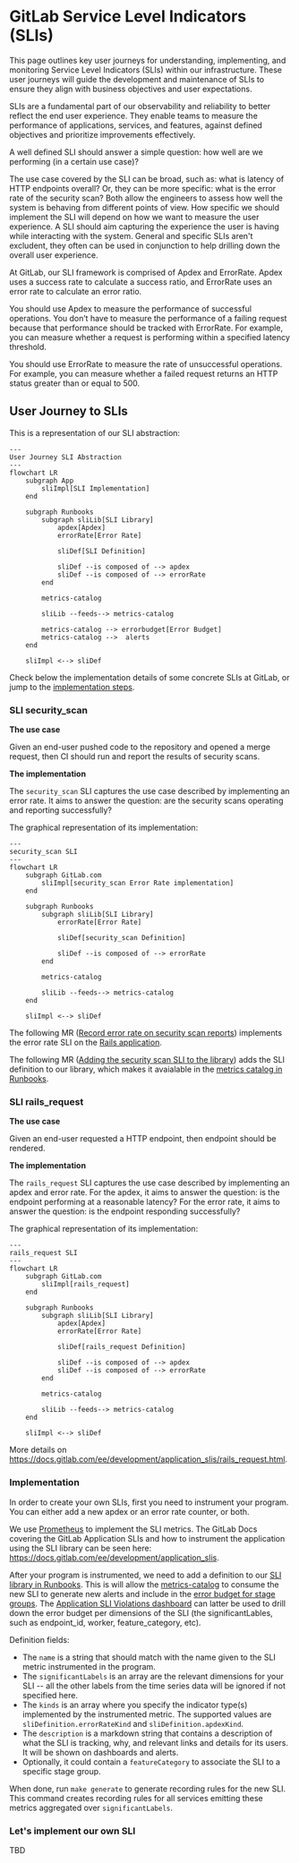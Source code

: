 # GitLab Service Level Indicators (SLIs)

This page outlines key user journeys for understanding, implementing, and monitoring Service Level Indicators (SLIs) within our infrastructure. These user journeys will guide the development and maintenance of SLIs to ensure they align with business objectives and user expectations.

SLIs are a fundamental part of our observability and reliability to better reflect the end user experience. They enable teams to measure the performance of applications, services, and features, against defined objectives and prioritize improvements effectively.

A well defined SLI should answer a simple question: how well are we performing (in a certain use case)?

The use case covered by the SLI can be broad, such as: what is latency of HTTP endpoints overall? Or, they can be more specific: what is the error rate of the security scan? Both allow the engineers to assess how well the system is behaving from different points of view. How specific we should implement the SLI will depend on how we want to measure the user experience. A SLI should aim capturing the experience the user is having while interacting with the system. General and specific SLIs aren't excludent, they often can be used in conjunction to help drilling down the overall user experience.

At GitLab, our SLI framework is comprised of Apdex and ErrorRate. Apdex uses a success rate to calculate a success ratio, and ErrorRate uses an error rate to calculate an error ratio.

You should use Apdex to measure the performance of successful operations. You don’t have to measure the performance of a failing request because that performance should be tracked with ErrorRate. For example, you can measure whether a request is performing within a specified latency threshold.

You should use ErrorRate to measure the rate of unsuccessful operations. For example, you can measure whether a failed request returns an HTTP status greater than or equal to 500.

## User Journey to SLIs

This is a representation of our SLI abstraction:

```mermaid
---
User Journey SLI Abstraction
---
flowchart LR
    subgraph App
        sliImpl[SLI Implementation]
    end

    subgraph Runbooks
        subgraph sliLib[SLI Library]
            apdex[Apdex]
            errorRate[Error Rate]

            sliDef[SLI Definition]

            sliDef --is composed of --> apdex
            sliDef --is composed of --> errorRate
        end

        metrics-catalog

        sliLib --feeds--> metrics-catalog

        metrics-catalog --> errorbudget[Error Budget]
        metrics-catalog -->  alerts
    end

    sliImpl <--> sliDef
```

Check below the implementation details of some concrete SLIs at GitLab, or jump to the [implementation steps](#implementation).

### SLI security_scan

**The use case**

Given an end-user pushed code to the repository and opened a merge request, then CI should run and report the results of security scans.

**The implementation**

The `security_scan` SLI captures the use case described by implementing an error rate. It aims to answer the question: are the security scans operating and reporting successfully?

The graphical representation of its implementation:

```mermaid
---
security_scan SLI
---
flowchart LR
    subgraph GitLab.com
        sliImpl[security_scan Error Rate implementation]
    end

    subgraph Runbooks
        subgraph sliLib[SLI Library]
            errorRate[Error Rate]

            sliDef[security_scan Definition]

            sliDef --is composed of --> errorRate
        end

        metrics-catalog

        sliLib --feeds--> metrics-catalog
    end

    sliImpl <--> sliDef
```

The following MR ([Record error rate on security scan reports](https://gitlab.com/gitlab-org/gitlab/-/merge_requests/170983)) implements the error rate SLI on the [Rails application](https://gitlab.com/gitlab-org/gitlab).

The following MR ([Adding the security scan SLI to the library](https://gitlab.com/gitlab-com/runbooks/-/merge_requests/8210)) adds the SLI definition to our library, which makes it avaialable in the [metrics catalog in Runbooks](https://gitlab.com/gitlab-com/runbooks/-/tree/master/metrics-catalog?ref_type=heads).


### SLI rails_request

**The use case**

Given an end-user requested a HTTP endpoint, then endpoint should be rendered.

**The implementation**

The `rails_request` SLI captures the use case described by implementing an apdex and error rate. For the apdex, it aims to answer the question: is the endpoint performing at a reasonable latency? For the error rate, it aims to answer the  question: is the endpoint responding successfully?

The graphical representation of its implementation:

```mermaid
---
rails_request SLI
---
flowchart LR
    subgraph GitLab.com
        sliImpl[rails_request]
    end

    subgraph Runbooks
        subgraph sliLib[SLI Library]
            apdex[Apdex]
            errorRate[Error Rate]

            sliDef[rails_request Definition]

            sliDef --is composed of --> apdex
            sliDef --is composed of --> errorRate
        end

        metrics-catalog

        sliLib --feeds--> metrics-catalog
    end

    sliImpl <--> sliDef
```

More details on https://docs.gitlab.com/ee/development/application_slis/rails_request.html.


### <a id="implementation">Implementation</a>

In order to create your own SLIs, first you need to instrument your program. You can either add a new apdex or an error rate counter, or both.

We use [Prometheus](https://prometheus.io/) to implement the SLI metrics. The GitLab Docs covering the GitLab Application SLIs and how to instrument the application using the SLI library can be seen here: https://docs.gitlab.com/ee/development/application_slis.

After your program is instrumented, we need to add a definition to our [SLI library in Runbooks](metrics-catalog/gitlab-slis/library.libsonnet). This is will allow the [metrics-catalog](metrics-catalog) to consume the new SLI to generate new alerts and include in the [error budget for stage groups](https://handbook.gitlab.com/handbook/engineering/error-budgets/). The [Application SLI Violations dashboard](https://dashboards.gitlab.net/d/general-application-sli-violations/general3a-application-sli-violations?orgId=1&from=now-7d%2Fm&to=now%2Fm&timezone=utc&var-PROMETHEUS_DS=mimir-gitlab-gprd&var-environment=gprd&var-environment-2=gprd&var-stage=main&var-product_stage=$__all&var-stage_group=$__all&var-component=rails_request) can latter be used to drill down the error budget per dimensions of the SLI (the significantLables, such as endpoint_id, worker, feature_category, etc).

Definition fields:

- The `name` is a string that should match with the name given to the SLI metric instrumented in the program.
- The `significantLabels` is an array are the relevant dimensions for your SLI -- all the other labels from the time series data will be ignored if not specified here.
- The `kinds` is an array where you specify the indicator type(s) implemented by the instrumented metric. The supported values are `sliDefinition.errorRateKind` and `sliDefinition.apdexKind`.
- The `description` is a markdown string that contains a description of what the SLI is tracking, why, and relevant links and details for its users. It will be shown on dashboards and alerts.
- Optionally, it could contain a `featureCategory` to associate the SLI to a specific stage group.

When done, run `make generate` to generate recording rules for the new SLI. This command creates recording rules for all services emitting these metrics aggregated over `significantLabels`.

### Let's implement our own SLI

TBD
